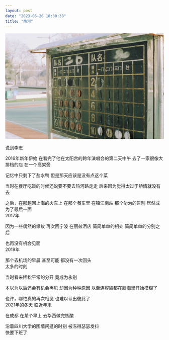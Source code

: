 ```yaml
---
layout: post
date: "2023-05-26 18:30:38"
title: "热河"
---
```

<img alt="score" src="/assets/posts/score.jpg" class="post-image black"/>

说到李志

2016年新年伊始
在看完了他在太阳宫的跨年演唱会的第二天中午
去了一家很像大排档的店
在一个高架旁

记忆中只剩下了盐水鸭
但是那天应该是没有点这个菜

当时在餐厅吃饭的时候还说要不要去热河路走走
后来因为觉得太过于矫情就没有去

之后，在那趟回上海的火车上
在那个餐车里
在镇江南站
那个匆匆的告别
居然成为了最后一面
<br>
2017年

因为一些偶然的缘故
再次回宁波
在丽兹酒店
简简单单的相处
简简单单的分别之后

也再没有机会见面
<br>
2019年

那个去机场的早晨
甚至可能
都没有一次回头
<br>
太多的时刻

当时看来稀松平常的分开
竟成为永别

本以为以后还会有机会再见
却因为种种原因
以至连容貌都在脑海里开始模糊了

也许，哪怕真的再次相见
也难以认出彼此了
<br>
2021年的冬天
临近年末

在成都
在某个早上
去华西做完核酸

沿着四川大学的围墙闲逛的时刻
被冻得瑟瑟发抖
<br>
快要下班了